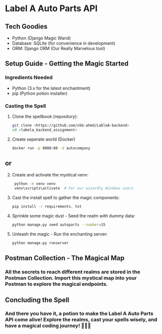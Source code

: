 # Label A Auto Parts API

## Tech Goodies

- Python (Django Magic Wand)
- Database: SQLite (for convenience in development)
- ORM: Django ORM (Our Really Marvelous tool)

## Setup Guide - Getting the Magic Started

### Ingredients Needed

- Python (3.x for the latest enchantment)
- pip (Python potion installer)

### Casting the Spell

1. Clone the spellbook (repository):

   ```bash
   git clone <https://github.com/skb-ahmd/LableA-backend>
   cd <labela_backend_assignment>

2. Create seperate world (Docker)
   ```bash
   docker run -p 8000:80 -d autocompany

## or

2. Create and activate the mystical venv:
   ```bash
    python -m venv venv
    venv\scripts\activate  # For our wizardly Windows users
   
3. Cast the install spell to gather the magic components:
    ```bash
    pip install -r requirements. txt

4. Sprinkle some magic dust - Seed the realm with dummy data:
   ```bash
   python manage.py seed autoparts --number=15

5. Unleash the magic - Run the enchanting server:
   ```bash
   python manage.py runserver

## Postman Collection - The Magical Map
### All the secrets to reach different realms are stored in the Postman Collection. Import this mystical map into your Postman to explore the magical endpoints.

## Concluding the Spell
### And there you have it, a potion to make the Label A Auto Parts API come alive! Explore the realms, cast your spells wisely, and have a magical coding journey! 🧙‍♂️✨
